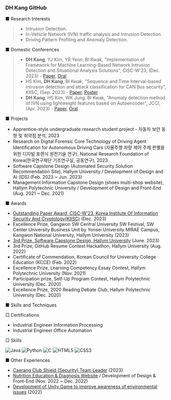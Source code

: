 ### DH Kang GitHub

■ Research Interests<br> 
> - Intrusion Detection. <br>
> - In-Vehicle Network (IVN) traffic analysis and Intrusion Detection.<br>
> - Driving Pattern Profiling and Anomaly Detection.<br> 

■ Domestic Conferences <br>
> - **DH Kang**, YJ Kim, YR Yeon, BI Kwak, "Implementation of Framework for Machine Learning-Based Network Intrusion Detection and Situational Analysis Solutions", CISC-W'23, (Dec. 2023) - [Paper](https://github.com/heeyapro/heeyapro/blob/main/File/%5B2023.12.02_Paper%5D%20Implementation%20of%20Framework%20for%20Machine%20Learning-Based%20Network%20Intrusion%20Detection%20and%20Situational%20Analysis%20Solutions.pdf), [Oral](https://github.com/heeyapro/heeyapro/blob/main/File/%5B2023.12.02_Presentation%5D%20Implementation%20of%20Framework%20for%20Machine%20Learning-Based%20Network%20Intrusion%20Detection%20and%20Situational%20Analysis%20Solutions.pdf)<br>
> - HS Kim, **DH Kang**, BI Kwak, "Sequence and Time Interval-based intrusion detection and attack classification for CAN Bus security", KIISC, (Sep. 2023) - [Paper](https://github.com/heeyapro/heeyapro/blob/main/File/%5B2023.09.08_Paper%5D%20Sequence%20and%20Time%20Interval-based%20intrusion%20detection%20and%20attack%20classification%20for%20CAN%20Bus%20security.pdf), [Poster](https://github.com/heeyapro/heeyapro/blob/main/File/%5B2023.09.08_Poster%5D%20Sequence%20and%20Time%20Interval-based%20intrusion%20detection%20and%20attack%20classification%20for%20CAN%20Bus%20security.pdf)<br>
> - **DH Kang**, HS Kim, WK Jung, BI Kwak, "Anomaly detection method of IVN using lightweight features based on Autoencoder", JCCI, (Apr. 2023) - [Paper](https://github.com/heeyapro/heeyapro/blob/main/File/%5B2023.04.28_Paper%5D%20Anomaly%20detection%20method%20of%20IVN%20using%20lightweight%20features%20based%20on%20Autoencoder.pdf), [Oral](https://github.com/heeyapro/heeyapro/blob/main/File/%5B2023.04.28_Presentation%5D%20Anomaly%20detection%20method%20of%20IVN%20using%20lightweight%20features%20based%20on%20Autoencoder.pdf)<br>

■ Projects <br>
- Apprentice-style undergraduate research student project - 자동차 보안 동향 및 취약점 분석, 2023  <br>
- Research on Digital Forensic Core Technology of Driving Agent Identification for Autonomous Driving Cars (자율주행 차량 제어 주체 판별을 위한 디지털 포렌식 원천기술 연구), National Research Foundation of Korea(한국연구재단 기초연구실, 공동연구), 2023  <br>
- Software Capstone Design (Automated Security Solution Recommendation Site), Hallym University / Development of Design and AI (IDS) (Feb. 2023 ~ Jun. 2023)  <br>
- Management Information Capstone Design (shoes multi-shop website), Hallym Polytechnic University / Development of Design and Front-End (Aug. 2021 ~ Dec. 2021) <br>

■ Awards <br>
- [Outstanding Paper Award, CISC-W'23, Korea Institute Of Information Security And Cryptology(KIISC)](https://github.com/heeyapro/heeyapro/blob/main/File/%5B2023.12.02_%EC%A0%95%EB%B3%B4%EB%B3%B4%ED%98%B8%ED%95%99%ED%9A%8C%20%EC%9A%B0%EC%88%98%EB%85%BC%EB%AC%B8%EC%83%81%5D%20Implementation%20of%20Framework%20for%20Machine%20Learning-Based%20Network%20Intrusion%20Detection%20and%20Situational%20Analysis%20Solutions.pdf) (Dec. 2023) <br>
- Excellence Prize, Gangwon SW Central University SW Festival, SW Center University Business Unit by Yonsei University MIRAE Campus, Kangwon National University, Hallym University (2023) <br>
- [3rd Prize, Software Capstone Design, Hallym University](https://github.com/yinneu/signature) (June. 2023) <br>
- 3rd Prize, GitHub Resume Contest Hackathon, Hallym University (Aug. 2022) <br>
- Certificate of Commendation, Korean Council for University College Education (KCCE) (Feb. 2022) <br> 
- Excellence Prize, Learning Competency Essay Contest, Hallym Polytechnic University (Nov. 2021) <br>
- Participation prize, Self-Up Program Contest, Hallym Polytechnic University (Dec. 2020) <br>
- Excellence Prize, 2020 Reading Debate Club, Hallym Polytechnic University (Dec. 2020) <br> 

■ Skills and Techniques  <br>

□ Certifications<br>
- Industrial Engineer Information Processing<br>
- Industrial Engineer Office Automation<br>

□ Skills<br>

![Java](https://img.shields.io/badge/Java-007396.svg?&style=for-the-badge&logo=Java&logoColor=white)
![Python](https://img.shields.io/badge/Python-3776AB.svg?&style=for-the-badge&logo=Python&logoColor=white)
![C](https://img.shields.io/badge/C-A8B9CC?style=for-the-badge&logo=C&logoColor=white)
![HTML5](https://img.shields.io/badge/HTML5-E34F26.svg?&style=for-the-badge&logo=HTML5&logoColor=white)
![CSS3](https://img.shields.io/badge/CSS3-1572B6.svg?&style=for-the-badge&logo=CSS3&logoColor=white)

■ Other Experiences  <br>
- [Caerang Club Shield (Security) Team Leader](https://github.com/heeyapro/Caerang-Team-SHIELD) (2023)
- [Nutrition Education & Diagnosis Website](https://github.com/heeyapro/Nutrition-Education-Diagnosis) / Development of Design & Front-End (Nov. 2022 ~ Dec. 2022) <br>
- [Development of Unity Game to improve awareness of environmental issues](https://github.com/heeyapro/Mission) (2022)
